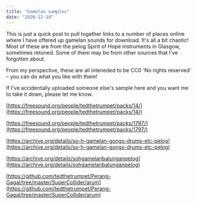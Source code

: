 ```yaml
---
title: "Gamelan samples"
date: "2020-12-14"
---
```


This is just a quick post to pull together links to a number of places online where I have offered up gamelan sounds for download. It's all a bit chaotic! Most of these are from the pelog Spirit of Hope instruments in Glasgow, sometimes retuned. Some of them may be from other sources that I've forgotten about.

From my perspective, these are all inteneded to be CC0 'No rights reserved' – you can do what you like with them!

If I've accidentally uploaded someone else's sample here and you want me to take it down, please let me know.

[https://freesound.org/people/tedthetrumpet/packs/14/](https://freesound.org/people/tedthetrumpet/packs/14/)

[https://freesound.org/people/tedthetrumpet/packs/1797/](https://freesound.org/people/tedthetrumpet/packs/1797/)

[https://archive.org/details/so-h-gamelan-gongs-drums-etc-pelog](https://archive.org/details/so-h-gamelan-gongs-drums-etc-pelog)

[https://archive.org/details/sohgamelanbalunganpelog](https://archive.org/details/sohgamelanbalunganpelog)

[https://github.com/tedthetrumpet/Perang-Gagal/tree/master/SuperCollider/arum](https://github.com/tedthetrumpet/Perang-Gagal/tree/master/SuperCollider/arum)
